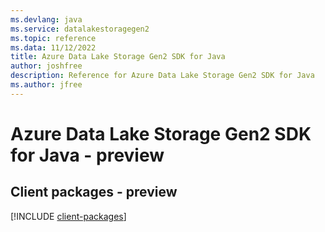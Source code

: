```yaml
---
ms.devlang: java
ms.service: datalakestoragegen2
ms.topic: reference
ms.data: 11/12/2022
title: Azure Data Lake Storage Gen2 SDK for Java
author: joshfree
description: Reference for Azure Data Lake Storage Gen2 SDK for Java
ms.author: jfree
---
```

# Azure Data Lake Storage Gen2 SDK for Java - preview

## Client packages - preview
[!INCLUDE [client-packages](data-lake-storage-gen2-client-index.md)]